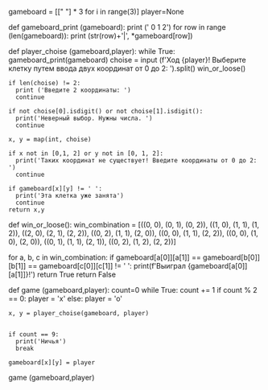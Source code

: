 gameboard = [[" "] * 3 for i in range(3)]
player=None

def gameboard_print (gameboard):
  print ('  0 1 2')
  for row in range (len(gameboard)):
    print (str(row)+'|', *gameboard[row])

def player_choise (gameboard,player):
  while True:
    gameboard_print(gameboard)
    choise = input (f'Ход {player}! Выберите клетку путем ввода двух координат от 0 до 2: ').split()
    win_or_loose()


    if len(choise) != 2:
      print ('Введите 2 координаты: ')
      continue

    if not choise[0].isdigit() or not choise[1].isdigit():
      print('Неверный выбор. Нужны числа. ')
      continue

    x, y = map(int, choise)

    if x not in [0,1, 2] or y not in [0, 1, 2]:
      print('Таких координат не существует! Введите координаты от 0 до 2: ')
      continue

    if gameboard[x][y] != ' ':
      print('Эта клетка уже занята')
      continue
    return x,y


def win_or_loose():
  win_combination = [((0, 0), (0, 1), (0, 2)), ((1, 0), (1, 1), (1, 2)), ((2, 0), (2, 1), (2, 2)),
                     ((0, 2), (1, 1), (2, 0)), ((0, 0), (1, 1), (2, 2)), ((0, 0), (1, 0), (2, 0)),
                     ((0, 1), (1, 1), (2, 1)), ((0, 2), (1, 2), (2, 2))]

  for a, b, c in win_combination:
    if gameboard[a[0]][a[1]] == gameboard[b[0]][b[1]] == gameboard[c[0]][c[1]] != ' ':
      print(f'Выиграл {gameboard[a[0]][a[1]]}!')
      return True
  return False

def game (gameboard,player):
  count=0
  while True:
    count += 1
    if count % 2 == 0:
      player = 'x'
    else:
      player = 'o'

    x, y = player_choise(gameboard, player)


    if count == 9:
      print('Ничья')
      break

    gameboard[x][y] = player

game (gameboard,player)
